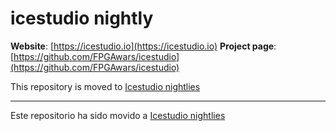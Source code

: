 # icestudio nightly

**Website**: [https://icestudio.io](https://icestudio.io)
**Project page**: [https://github.com/FPGAwars/icestudio](https://github.com/FPGAwars/icestudio)




This repository is moved to [Icestudio nightlies](http://icestudio.io.s3-website.eu-west-3.amazonaws.com/)

---

Este repositorio ha sido movido a [Icestudio nightlies](http://icestudio.io.s3-website.eu-west-3.amazonaws.com/)

